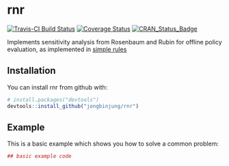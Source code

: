 
<!-- README.md is generated from README.Rmd. Please edit that file -->
rnr
===

[![Travis-CI Build Status](https://travis-ci.org/jongbinjung/rnr.svg?branch=master)](https://travis-ci.org/jongbinjung/rnr) [![Coverage Status](https://img.shields.io/codecov/c/github/jongbinjung/rnr/master.svg)](https://codecov.io/github/jongbinjung/rnr?branch=master) [![CRAN\_Status\_Badge](http://www.r-pkg.org/badges/version/rnr)](http://cran.r-project.org/package=rnr)

Implements sensitivity analysis from Rosenbaum and Rubin for offline policy evaluation, as implemented in [simple rules](https://arxiv.org/abs/1702.04690)

Installation
------------

You can install rnr from github with:

``` r
# install.packages("devtools")
devtools::install_github("jongbinjung/rnr")
```

Example
-------

This is a basic example which shows you how to solve a common problem:

``` r
## basic example code
```
